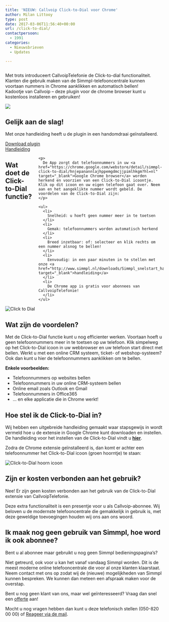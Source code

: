 ```yaml
---
title: 'NIEUW: Callvoip Click-to-Dial voor Chrome'
author: Milan Littooy
type: post
date: 2017-03-06T11:56:40+00:00
url: /click-to-dial/
contactpersoon:
  - 1991
categories:
  - Nieuwsbrieven
  - Updates

---
```

<div class="row">
  <div class="medium-9 columns">
    <p>
      Met trots introduceert CallvoipTelefonie de Click-to-dial functionaliteit.<br /> Klanten die gebruik maken van de Simmpl-telefooncentrale kunnen voortaan nummers in Chrome aanklikken en automatisch bellen!<br /> Kadootje van Callvoip &#8211; deze plugin voor de chrome browser kunt u kostenloos installeren en gebruiken!
    </p>
  </div>
  
  <div class="medium-3 columns">
    <a href="https://goo.gl/Px9dGE"><img src="https://www.callvoiptelefonie.nl/wp-content/uploads/2017/02/clicktodial_chrome_2-150x150.png" class="alignright size-thumbnail" /></a>
  </div>
</div>

<!--more-->

## Gelijk aan de slag!

Met onze handleiding heeft u de plugin in een handomdraai geïnstalleerd. 

<div class="row">
  <div class="medium-4 columns">
    <a href="https://chrome.google.com/webstore/detail/simmpl-click-to-dial/hnjepanannlajhppemgdmcjjpimlhkgm?hl=nl" target="_blank" class="button hollow">Download plugin</a>
  </div>
  
  <div class="medium-4 columns">
    <a href="http://www.simmpl.nl/downloads/Simmpl_handleiding_ClicktoDial.pdf" target="_blank" class="button hollow">Handleiding</a>
  </div>
</div>

<div class="row">
  <div class="medium-9 columns">
    <h2>
      Wat doet de Click-to-Dial functie?
    </h2>
    
    <p>
      De App zorgt dat telefoonnummers in uw <a href="https://chrome.google.com/webstore/detail/simmpl-click-to-dial/hnjepanannlajhppemgdmcjjpimlhkgm?hl=nl" target="_blank">Google Chrome browser</a> worden herkend en voorzien van een Click-to-Dial icoontje. Klik op dit icoon en uw eigen telefoon gaat over. Neem aan en het aangeklikte nummer wordt gebeld. De voordelen van de Click-to-Dial zijn:
    </p>
    
    <ul>
      <li>
        Snelheid: u hoeft geen nummer meer in te toetsen
      </li>
      <li>
        Gemak: telefoonnummers worden automatisch herkend
      </li>
      <li>
        Breed inzetbaar: of: selecteer en klik rechts om een nummer alsnog te bellen!
      </li>
      <li>
        Eenvoudig: in een paar minuten in te stellen met onze <a href="http://www.simmpl.nl/downloads/Simmpl_snelstart_handleiding.pdf" target="_blank">handleiding</a>
      </li>
      <li>
        De Chrome app is gratis voor abonnees van CallvoipTelefonie!
      </li>
    </ul>
  </div>
  
  <div class="medium-3 columns">
    <img src="https://www.callvoiptelefonie.nl/wp-content/uploads/2017/02/schermprint_clicktodial_schaduw.png" alt="Click to Dial" class="aligncenter size-full" />
  </div>
</div>

## Wat zijn de voordelen?

Met de Click-to-Dial functie kunt u nog efficienter werken. Voortaan hoeft u geen telefoonnummers meer in te toetsen op uw telefoon. Klik simpelweg op het Click-to-Dial icoon in uw webbrowser en uw telefoon start direct met bellen. Werkt u met een online CRM systeem, ticket- of webshop-systeem? Ook dan kunt u hier de telefoonnummers aanklikken om te bellen.

**Enkele voorbeelden:**

  * Telefoonnummers op websites bellen
  * Telefoonnummers in uw online CRM-systeem bellen
  * Online email zoals Outlook en Gmail
  * Telefoonnummers in Office365
  * &#8230; en elke applicatie die in Chrome werkt!

## Hoe stel ik de Click-to-Dial in? 

Wij hebben een uitgebreide handleiding gemaakt waar stapsgewijs in wordt vermeld hoe u de extensie in Google Chrome kunt downloaden en instellen. De handleiding voor het instellen van de Click-to-Dial vindt u <a href="http://www.simmpl.nl/downloads/Simmpl_handleiding_ClicktoDial.pdf" target="_blank"><u><strong>hier</strong></u></a>.



Zodra de Chrome extensie geïnstalleerd is, dan komt er achter een telefoonnummer het Click-to-Dial icoon (groen hoorntje) te staan:

![Click-to-Dial hoorn icoon][1]

## Zijn er kosten verbonden aan het gebruik?

Nee! Er zijn geen kosten verbonden aan het gebruik van de Click-to-Dial extensie van CallvoipTelefonie.
  
Deze extra functionaliteit is een presentje voor u als Callvoip-abonnee. Wij beloven u de modernste telefooncentrale die gemakkelijk in gebruik is, met deze geweldige toevoegingen houden wij ons aan ons woord.

## Ik maak nog geen gebruik van Simmpl, hoe word ik ook abonnee?

Bent u al abonnee maar gebruikt u nog geen Simmpl bedieningspagina&#8217;s?
  
Niet getreurd, ook voor u kan het vanaf vandaag Simmpl worden. Dit is de meest moderne online telefooncentrale die voor al onze klanten klaarstaat. Neem contact met ons op zodat wij de (nieuwe) mogelijkheden van Simmpl kunnen bespreken. We kunnen dan meteen een afspraak maken voor de overstap. 

Bent u nog geen klant van ons, maar wel geïnteresseerd? Vraag dan snel een [offerte][2] aan!



Mocht u nog vragen hebben dan kunt u deze telefonisch stellen (050-820 00 00) of <A HREF="mailto:callvoip@callvoip.nl?SUBJECT=Ik heb een vraag over de Click-to-Dial">Reageer via de mail</A>.

 [1]: https://www.callvoiptelefonie.nl/wp-content/uploads/2017/02/C2D-2.png
 [2]: https://www.callvoiptelefonie.nl/offerte-aanvragen/